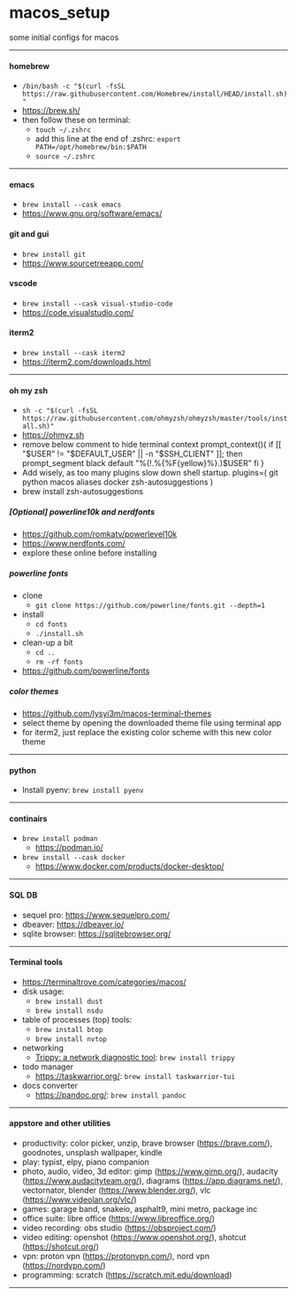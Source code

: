 # macos_setup
some initial configs for macos

---

#### homebrew

- ```/bin/bash -c "$(curl -fsSL https://raw.githubusercontent.com/Homebrew/install/HEAD/install.sh)"```
- https://brew.sh/
- then follow these on terminal:
  - ```touch ~/.zshrc```
  - add this line at the end of .zshrc: ```export PATH=/opt/homebrew/bin:$PATH```
  - ```source ~/.zshrc```

---

#### emacs
- ```brew install --cask emacs```
- https://www.gnu.org/software/emacs/

#### git and gui
- ```brew install git```
- https://www.sourcetreeapp.com/

#### vscode
- ```brew install --cask visual-studio-code```
- https://code.visualstudio.com/

#### iterm2
- ```brew install --cask iterm2```
- https://iterm2.com/downloads.html

---

#### oh my zsh
- ```sh -c "$(curl -fsSL https://raw.githubusercontent.com/ohmyzsh/ohmyzsh/master/tools/install.sh)"```
- https://ohmyz.sh
- remove below comment to hide terminal context
prompt_context(){
  if [[ "$USER" != "$DEFAULT_USER" || -n "$SSH_CLIENT" ]]; then
    prompt_segment black default "%(!.%{%F{yellow}%}.)$USER"
  fi
}
- Add wisely, as too many plugins slow down shell startup.
plugins=(
	git
	python
	macos
	aliases
	docker
	zsh-autosuggestions
	)
- brew install zsh-autosuggestions

##### [Optional] powerline10k and nerdfonts
- https://github.com/romkatv/powerlevel10k
- https://www.nerdfonts.com/
- explore these online before installing

##### powerline fonts
- clone
    - ```git clone https://github.com/powerline/fonts.git --depth=1```
- install
    - ```cd fonts```
    - ```./install.sh```
- clean-up a bit
    - ```cd ..```
    - ```rm -rf fonts```
- https://github.com/powerline/fonts

##### color themes
- https://github.com/lysyi3m/macos-terminal-themes
- select theme by opening the downloaded theme file using terminal app
- for iterm2, just replace the existing color scheme with this new color theme

---

#### python
- Install pyenv: ```brew install pyenv```

---

#### continairs
- ```brew install podman```
  - https://podman.io/
- ```brew install --cask docker```
  - https://www.docker.com/products/docker-desktop/

---

#### SQL DB
- sequel pro: https://www.sequelpro.com/
- dbeaver: https://dbeaver.io/
- sqlite browser: https://sqlitebrowser.org/

---

#### Terminal tools
- https://terminaltrove.com/categories/macos/
- disk usage:
  - ```brew install dust```
  - ```brew install nsdu```
- table of processes (top) tools:
  - ```brew install btop```
  - ```brew install nvtop```
- networking
  - [Trippy: a network diagnostic tool](https://github.com/fujiapple852/trippy): ```brew install trippy```
- todo manager
  - https://taskwarrior.org/: ```brew install taskwarrior-tui```
- docs converter
  - https://pandoc.org/: ```brew install pandoc```

---

#### appstore and other utilities
- productivity: color picker, unzip, brave browser (https://brave.com/), goodnotes, unsplash wallpaper, kindle
- play: typist, elpy, piano companion
- photo, audio, video, 3d editor: gimp (https://www.gimp.org/), audacity (https://www.audacityteam.org/), diagrams (https://app.diagrams.net/), vectornator, blender (https://www.blender.org/), vlc (https://www.videolan.org/vlc/)
- games: garage band, snakeio, asphalt9, mini metro, package inc
- office suite: libre office (https://www.libreoffice.org/)
- video recording: obs studio (https://obsproject.com/)
- video editing: openshot (https://www.openshot.org/), shotcut (https://shotcut.org/)
- vpn: proton vpn (https://protonvpn.com/), nord vpn (https://nordvpn.com/)
- programming: scratch (https://scratch.mit.edu/download)

---
